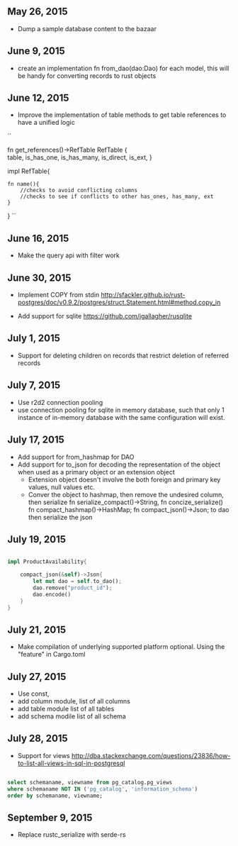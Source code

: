 ## May 26, 2015
* Dump a sample database content to the bazaar

## June 9, 2015
* create an implementation fn from_dao(dao:Dao) for each model, this will be handy for converting records to rust objects
 
## June 12, 2015 
* Improve the implementation of table methods to 
get table references to have a unified logic

``

fn get_references()->RefTable
RefTable {  
    table,
    is_has_one,
    is_has_many,
    is_direct,
    is_ext,
}

impl RefTable{
    
    fn name(){
        //checks to avoid conflicting columns
        //checks to see if conflicts to other has_ones, has_many, ext
    }
}
``

## June 16, 2015
* Make the query api with filter work

## June 30, 2015
* Implement COPY from stdin 
http://sfackler.github.io/rust-postgres/doc/v0.9.2/postgres/struct.Statement.html#method.copy_in

* Add support for sqlite 
https://github.com/jgallagher/rusqlite

## July 1, 2015
* Support for deleting children on records that restrict deletion of referred records

## July 7, 2015
* Use r2d2 connection pooling
* use connection pooling for sqlite in memory database, such that only 1 instance of in-memory database with the same configuration will exist.

## July 17, 2015
* Add support for from_hashmap for DAO
* Add support for to_json for decoding the representation of the object when used as a primary object or an extension object
    * Extension object doesn't involve the both foreign and primary key values, null values etc.
    * Conver the object to hashmap, then remove the undesired column, then serialize fn serialize_compact()->String, fn concize_serialize()
    fn compact_hashmap()->HashMap;
    fn compact_json()->Json;
    to dao then serialize the json
    

## July 19, 2015

```rust

impl ProductAvailability{

    compact_json(&self)->Json{
        let mut dao = self.to_dao();
        dao.remove("product_id");
        dao.encode()
    }
}

```

## July 21, 2015
* Make compilation of underlying supported platform optional. Using the "feature" in Cargo.toml

## July 27, 2015

* Use const,
* add column module, list of all columns
* add table module list of all tables
* add schema modile list of all schema

## July 28, 2015

* Support for views
http://dba.stackexchange.com/questions/23836/how-to-list-all-views-in-sql-in-postgresql

```sql

select schemaname, viewname from pg_catalog.pg_views
where schemaname NOT IN ('pg_catalog', 'information_schema')
order by schemaname, viewname;

```

## September 9, 2015
* Replace rustc_serialize with serde-rs

